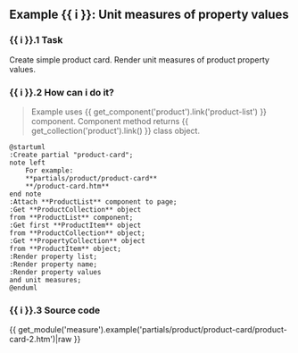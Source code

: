 ## Example {{ i }}: Unit measures of property values

### {{ i }}.1 Task

Create simple product card. Render unit measures of product property values.

### {{ i }}.2 How can i do it?

> Example uses {{ get_component('product').link('product-list') }} component.
Component method returns {{ get_collection('product').link() }} class object.

```plantuml
@startuml
:Create partial "product-card";
note left
    For example:
    **partials/product/product-card**
    **/product-card.htm**
end note
:Attach **ProductList** component to page;
:Get **ProductCollection** object
from **ProductList** component;
:Get first **ProductItem** object
from **ProductCollection** object;
:Get **PropertyCollection** object
from **ProductItem** object;
:Render property list;
:Render property name;
:Render property values
and unit measures;
@enduml
```

### {{ i }}.3 Source code

{{ get_module('measure').example('partials/product/product-card/product-card-2.htm')|raw }}